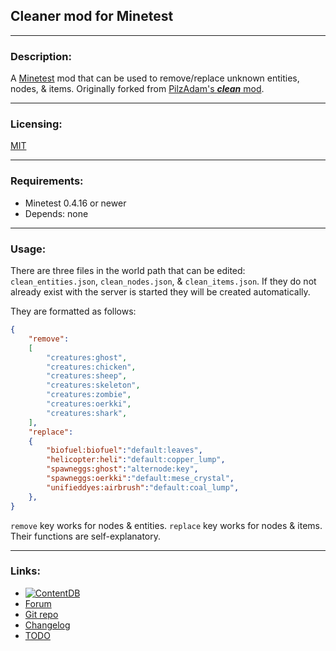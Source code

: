 ## Cleaner mod for Minetest

---
### Description:

A [Minetest][] mod that can be used to remove/replace unknown entities, nodes, & items. Originally forked from [PilzAdam's ***clean*** mod][f.pilzadam].

---
### Licensing:

[MIT](LICENSE.txt)

---
### Requirements:

- Minetest 0.4.16 or newer
- Depends: none

---
### Usage:

There are three files in the world path that can be edited: `clean_entities.json`, `clean_nodes.json`, & `clean_items.json`. If they do not already exist with the server is started they will be created automatically.

They are formatted as follows:
```json
{
	"remove":
	[
		"creatures:ghost",
		"creatures:chicken",
		"creatures:sheep",
		"creatures:skeleton",
		"creatures:zombie",
		"creatures:oerkki",
		"creatures:shark",
	],
	"replace":
	{
		"biofuel:biofuel":"default:leaves",
		"helicopter:heli":"default:copper_lump",
		"spawneggs:ghost":"alternode:key",
		"spawneggs:oerkki":"default:mese_crystal",
		"unifieddyes:airbrush":"default:coal_lump",
	},
}
```

`remove` key works for nodes & entities. `replace` key works for nodes & items. Their functions are self-explanatory.

---
### Links:

- [![ContentDB](https://content.minetest.net/packages/AntumDeluge/cleaner/shields/title/)][ContentDB]
- [Forum](https://forum.minetest.net/viewtopic.php?t=18381)
- [Git repo](https://github.com/AntumMT/mod-cleaner)
- [Changelog](changelog.txt)
- [TODO](TODO.txt)


[Minetest]: http://www.minetest.net/
[f.pilzadam]: https://forum.minetest.net/viewtopic.php?t=2777
[ContentDB]: https://content.minetest.net/packages/AntumDeluge/cleaner/
